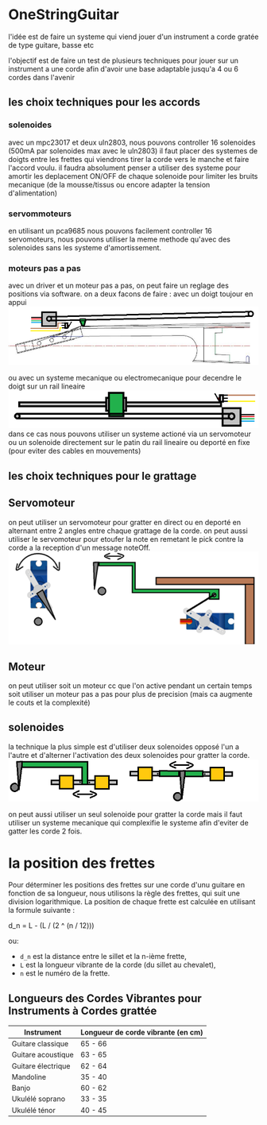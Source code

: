 # OneStringGuitar

l'idée est de faire un systeme qui viend jouer d'un instrument a corde gratée de type guitare, basse etc 

l'objectif est de faire un test de plusieurs techniques pour jouer sur un instrument a une corde afin d'avoir une base adaptable jusqu'a 4 ou 6 cordes dans l'avenir

## les choix techniques pour les accords

### solenoides
avec un mpc23017 et deux uln2803, nous pouvons controller 16 solenoides (500mA par solenoides max avec le uln2803) 
il faut placer des systemes de doigts entre les frettes qui viendrons tirer la corde vers le manche et faire l'accord voulu. 
il faudra absolument penser a utiliser des systeme pour amortir les deplacement ON/OFF de chaque solenoide pour limiter les bruits mecanique (de la mousse/tissus ou encore adapter la tension d'alimentation) 

### servommoteurs
en utilisant un pca9685 nous pouvons facilement controller 16 servomoteurs, nous pouvons utiliser la meme methode qu'avec des solenoides sans les systeme d'amortissement.

### moteurs pas a pas
avec un driver et un moteur pas a pas, on peut faire un reglage des positions via software.
on a deux facons de faire : 
avec un doigt toujour en appui 
![simple contact](https://github.com/glloq/OneStringGuitar/blob/main/img/simpleContact.png)

ou avec un systeme mecanique ou electromecanique pour decendre le doigt sur un rail lineaire
![guide lineaire](https://github.com/glloq/OneStringGuitar/blob/main/img/guide%20lineaire.png)
dans ce cas nous pouvons utiliser un systeme actioné via un servomoteur ou un solenoide directement sur le patin du rail lineaire ou deporté en fixe (pour eviter des cables en mouvements) 



## les choix techniques pour le grattage

## Servomoteur 
on peut utiliser un servomoteur pour gratter en direct ou en deporté en alternant entre 2 angles entre chaque grattage de la corde.
on peut aussi utiliser le servomoteur pour etoufer la note en remetant le pick contre la corde a la reception d'un message noteOff.
![grattage servo](https://github.com/glloq/OneStringGuitar/blob/main/img/grattage%20servo.png)

## Moteur 
on peut utiliser soit un moteur cc que l'on active pendant un certain temps soit utiliser un moteur pas a pas pour plus de precision (mais ca augmente le couts et la complexité) 

## solenoides

la technique la plus simple est d'utiliser deux solenoides opposé l'un a l'autre et d'alterner l'activation des deux solenoides pour gratter la corde.  
![grattage 2 solenoides](https://github.com/glloq/OneStringGuitar/blob/main/img/grattage%202%20solenoides.png)

on peut aussi utiliser un seul solenoide pour gratter la corde mais il faut utiliser un systeme mecanique qui complexifie le systeme afin d'eviter de gatter les corde 2 fois.


# la position des frettes

Pour déterminer les positions des frettes sur une corde d'unu guitare en fonction de sa longueur, nous utilisons la règle des frettes, qui suit une division logarithmique. La position de chaque frette est calculée en utilisant la formule suivante :
 
d_n = L - (L / (2 ^ (n / 12)))

ou:
- `d_n` est la distance entre le sillet et la n-ième frette,
- `L` est la longueur vibrante de la corde (du sillet au chevalet),
- `n` est le numéro de la frette.

## Longueurs des Cordes Vibrantes pour Instruments à Cordes grattée

| Instrument         | Longueur de corde vibrante (en cm) |
|--------------------|------------------------------------|
| Guitare classique | 65 - 66                    |
| Guitare acoustique| 63 - 65                    |
| Guitare électrique| 62 - 64                    |
| Mandoline         | 35 - 40                    |
| Banjo             | 60 - 62                    |
| Ukulélé soprano   | 33 - 35                    |
| Ukulélé ténor     | 40 - 45                    |

